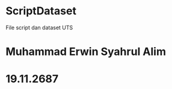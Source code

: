 # ScriptDataset
File script dan dataset UTS 

<h1>Muhammad Erwin Syahrul Alim</h1>
<h1>19.11.2687</h1>
